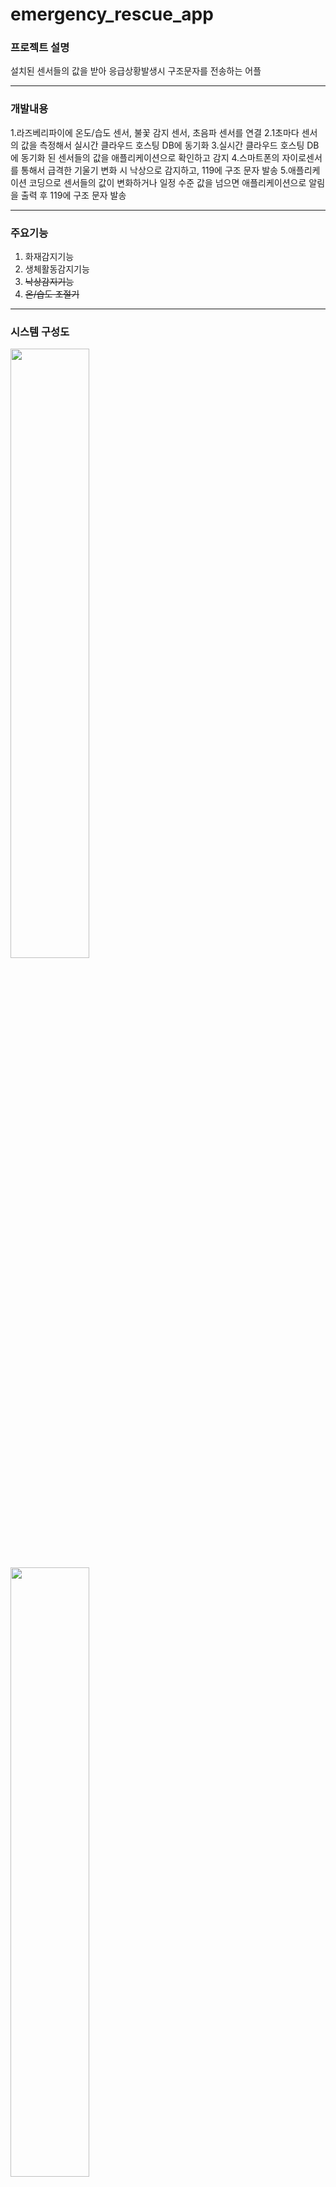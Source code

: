# emergency_rescue_app

### 프로젝트 설명
설치된 센서들의 값을 받아 응급상황발생시 구조문자를 전송하는 어플

***

### 개발내용
1.라즈베리파이에 온도/습도 센서, 불꽃 감지 센서, 초음파 센서를 연결
2.1초마다 센서의 값을 측정해서 실시간 클라우드 호스팅 DB에 동기화
3.실시간 클라우드 호스팅 DB에 동기화 된 센서들의 값을 애플리케이션으로 확인하고 감지
4.스마트폰의 자이로센서를 통해서 급격한 기울기 변화 시 낙상으로 감지하고, 119에 구조 문자 발송
5.애플리케이션 코딩으로 센서들의 값이 변화하거나 일정 수준 값을 넘으면 애플리케이션으로 알림을 출력 후 119에 구조 문자 발송

***

### 주요기능
1. 화재감지기능
2. 생체활동감지기능
3. ~~낙상감지기능~~ 
4. ~~온/습도 조절기~~ 

***

### 시스템 구성도
<img src = "https://user-images.githubusercontent.com/84118571/209464180-a4888b0b-176f-4f56-b5a4-f5e4a8718c45.png" width="50%" height="50%">
<img src = "https://user-images.githubusercontent.com/84118571/209464196-8aaad86a-7803-4780-9b70-9e8469c19337.png" width="50%" height="50%">
<img src = "https://user-images.githubusercontent.com/84118571/209464202-3a1ab093-ddf4-4024-9a3e-cea167ccfb10.png" width="50%" height="50%">

***

### DB구성
<img src = "https://user-images.githubusercontent.com/84118571/209464684-f041f0ff-f103-4a83-be5a-ee29d815f8bb.png" width="50%" height="50%">
NoSql Firebase 실시간DB

***

### 모듈 구성
라즈베리파이3b+, 온/습도센서, 화재감지센서, 초음파센서
<img src = "https://user-images.githubusercontent.com/84118571/209464590-120a4c99-e4b0-4428-940e-2187fffa5915.png" width="50%" height="50%">

***

### 어플 내용

<img src = "https://user-images.githubusercontent.com/84118571/209464764-9f011d47-9ae9-4251-a5a3-c0625d96d9df.png" width="50%" height="50%">
센서들의 값을 확인 후 응급상황일 시, 자동으로 문자발송여부알림창 출력후, 30초간 미입력시 자동 구조문자발송

<img src = "https://user-images.githubusercontent.com/84118571/209464842-90160fbf-d6b9-439a-bd2f-253da46e1553.png" width="50%" height="50%">
구조문자를 보낼 연락처를 DB에 등록 및 수정,삭제

<img src = "https://user-images.githubusercontent.com/84118571/209464960-ba029a86-1295-4693-8516-a6f145668b39.png" width="50%" height="50%">
카카오주소API로 집위치 검색 및 등록,수정

***

### 개발환경
환경: 우분투, 윈도우11
언어 : python, Java
툴 : 안드로이드스튜디오

### 담당역할 및 성과
어플 제작 및 센서연결
